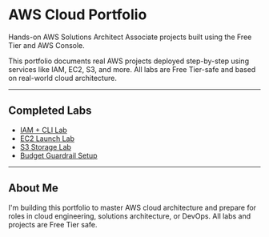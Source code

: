 # AWS Cloud Portfolio

Hands-on AWS Solutions Architect Associate projects built using the Free Tier and AWS Console.

This portfolio documents real AWS projects deployed step-by-step using services like IAM, EC2, S3, and more. All labs are Free Tier-safe and based on real-world cloud architecture.

---

## Completed Labs

- [IAM + CLI Lab](./iam-lab/README.md)
- [EC2 Launch Lab](./ec2-lab/README.md)
- [S3 Storage Lab](./s3-lab/README.md)
- [Budget Guardrail Setup](./budget-alert/README.md)

---

## About Me

I'm building this portfolio to master AWS cloud architecture and prepare for roles in cloud engineering, solutions architecture, or DevOps. All labs and projects are Free Tier safe.



